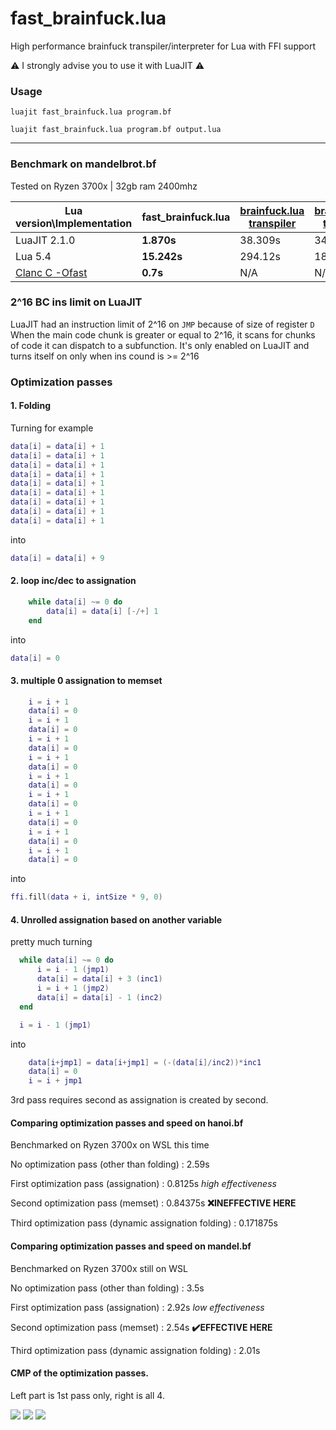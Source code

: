 # fast_brainfuck.lua
High performance brainfuck transpiler/interpreter for Lua with FFI support


⚠️ I strongly advise you to use it with LuaJIT ⚠️

### Usage

`luajit fast_brainfuck.lua program.bf`

`luajit fast_brainfuck.lua program.bf output.lua`

----------

### Benchmark on mandelbrot.bf

Tested on Ryzen 3700x | 32gb ram 2400mhz

| Lua version\Implementation | fast_brainfuck.lua | [brainfuck.lua transpiler](https://github.com/thirteen-io/brainfuck.lua/blob/master/brainfuck.lua) | [brainfuck.lua transpiler](https://raw.githubusercontent.com/prapin/LuaBrainFuck/master/brainfuck.lua)|[bf.lua interpreter](https://github.com/kostya/benchmarks/blob/master/brainfuck/bf.lua)|
|----------------------------------|--------------------|-----------------------------------------------------------------------------------------------------|--------------------------------------------------------------------------------------------------------|------|
| LuaJIT 2.1.0                     | **1.870s**         | 38.309s                                                                                             | 34.392s                                                                                                | 53.81s|
| Lua 5.4                          | **15.242s**        | 294.12s                                                                                             | 188.39s                                                                                                | very slow|
| [Clanc C -Ofast](https://github.com/ExtReMLapin/fast_brainfuck.lua/tree/c-transpiler)  | **0.7s**           |             N/A                                                                                      |                N/A                                                                                         |   N/A        |



### 2^16 BC ins limit on LuaJIT
LuaJIT had an instruction limit of 2^16 on `JMP` because of size of register `D`
When the main code chunk is greater or equal to 2^16, it scans for chunks of code it can dispatch to a subfunction.
It's only enabled on LuaJIT and turns itself on only when ins cound is >= 2^16

### Optimization passes


#### 1. Folding

Turning for example
```lua
data[i] = data[i] + 1 
data[i] = data[i] + 1 
data[i] = data[i] + 1 
data[i] = data[i] + 1 
data[i] = data[i] + 1 
data[i] = data[i] + 1 
data[i] = data[i] + 1 
data[i] = data[i] + 1 
data[i] = data[i] + 1 
```

into

```lua
data[i] = data[i] + 9
```


#### 2. loop inc/dec to assignation

```lua
	while data[i] ~= 0 do
		data[i] = data[i] [-/+] 1
	end
 ```
 
 into
 
 ```lua
 data[i] = 0 
 ```
 
 
 #### 3. multiple 0 assignation to memset

```lua
	i = i + 1
	data[i] = 0
	i = i + 1
	data[i] = 0
	i = i + 1
	data[i] = 0
	i = i + 1
	data[i] = 0
	i = i + 1
	data[i] = 0
	i = i + 1
	data[i] = 0
	i = i + 1
	data[i] = 0
	i = i + 1
	data[i] = 0
	i = i + 1
	data[i] = 0
  ```
  
  into
  
  ```lua
  ffi.fill(data + i, intSize * 9, 0)
  ```
  
  
  #### 4. Unrolled assignation based on another variable
  
  pretty much turning
  
  ```lua
  	while data[i] ~= 0 do
		i = i - 1 (jmp1)
		data[i] = data[i] + 3 (inc1)
		i = i + 1 (jmp2)
		data[i] = data[i] - 1 (inc2)
	end

	i = i - 1 (jmp1)
```

into


```lua
	data[i+jmp1] = data[i+jmp1] = (-(data[i]/inc2))*inc1
	data[i] = 0
	i = i + jmp1
```

  
3rd pass requires second as assignation is created by second.


#### Comparing optimization passes and speed on hanoi.bf
Benchmarked on Ryzen 3700x on WSL this time

No optimization pass (other than folding) : 2.59s

First optimization pass (assignation) : 0.8125s *high effectiveness*

Second optimization pass (memset) : 0.84375s **❌INEFFECTIVE HERE**

Third optimization pass (dynamic assignation folding) : 0.171875s


#### Comparing optimization passes and speed on mandel.bf
Benchmarked on Ryzen 3700x still on WSL

No optimization pass (other than folding) : 3.5s

First optimization pass (assignation) : 2.92s *low effectiveness*

Second optimization pass (memset) : 2.54s **✔️EFFECTIVE HERE**

Third optimization pass (dynamic assignation folding) : 2.01s





#### CMP of the optimization passes.
Left part is 1st pass only, right is all 4.



![](https://i.imgur.com/qdvQXRi.png)
![](https://i.imgur.com/tvvbs6j.png)
![](https://i.imgur.com/qPoTKn9.png)
